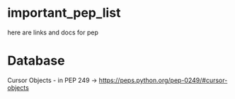 # important_pep_list
here are links and docs for pep

# Database 
Cursor Objects - in PEP 249  ->  https://peps.python.org/pep-0249/#cursor-objects
